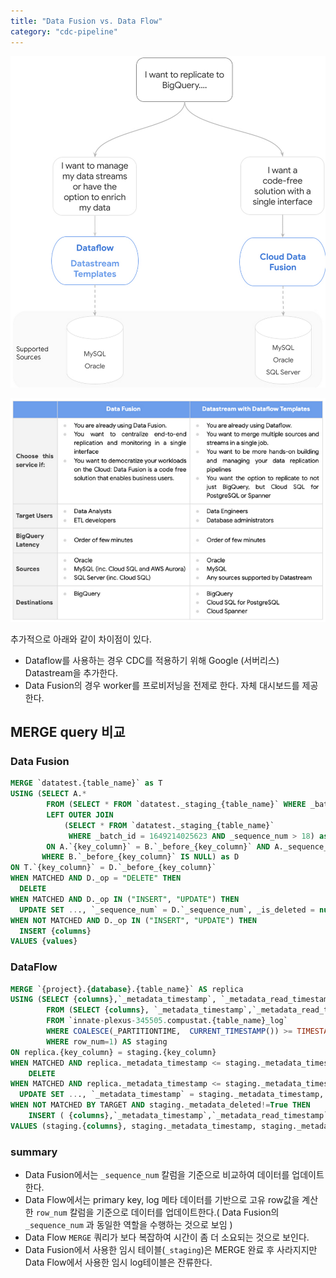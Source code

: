 ```yaml
---
title: "Data Fusion vs. Data Flow"
category: "cdc-pipeline"
---
```


![Untitled](img/graph.png)

![Untitled](img/differences.png)

추가적으로 아래와 같이 차이점이 있다.

- Dataflow를 사용하는 경우 CDC를 적용하기 위해 Google (서버리스) Datastream을 추가한다.
- Data Fusion의 경우 worker를 프로비저닝을 전제로 한다. 자체 대시보드를 제공한다.

## MERGE query 비교

### Data Fusion

```sql
MERGE `datatest.{table_name}` as T
USING (SELECT A.* 
		FROM (SELECT * FROM `datatest._staging_{table_name}` WHERE _batch_id = 1649214025623 AND _sequence_num > 18) as A
		LEFT OUTER JOIN
			(SELECT * FROM `datatest._staging_{table_name}` 
			 WHERE _batch_id = 1649214025623 AND _sequence_num > 18) as B 
		ON A.`{key_column}` = B.`_before_{key_column}` AND A._sequence_num < B._sequence_num
       WHERE B.`_before_{key_column}` IS NULL) as D
ON T.`{key_column}` = D.`_before_{key_column}`
WHEN MATCHED AND D._op = "DELETE" THEN
  DELETE
WHEN MATCHED AND D._op IN ("INSERT", "UPDATE") THEN
  UPDATE SET ..., `_sequence_num` = D.`_sequence_num`, _is_deleted = null
WHEN NOT MATCHED AND D._op IN ("INSERT", "UPDATE") THEN
  INSERT {columns}
VALUES {values}
```

### DataFlow

```sql
MERGE `{project}.{database}.{table_name}` AS replica 
USING (SELECT {columns},`_metadata_timestamp`, `_metadata_read_timestamp`,`_metadata_read_method`,`_metadata_source_type`,`_metadata_deleted`,`_metadata_change_type`,`_metadata_log_file`,`_metadata_log_position` 
		FROM (SELECT {columns}, `_metadata_timestamp`,`_metadata_read_timestamp`,`_metadata_read_method`,`_metadata_source_type`,`_metadata_deleted`,`_metadata_change_type`,`_metadata_log_file`,`_metadata_log_position`, ROW_NUMBER() OVER (PARTITION BY gvkey ORDER BY _metadata_timestamp DESC, _metadata_log_file DESC, _metadata_log_position DESC, _metadata_deleted ASC) as row_num 
		FROM `innate-plexus-345505.compustat.{table_name}_log` 
		WHERE COALESCE(_PARTITIONTIME,  CURRENT_TIMESTAMP()) >= TIMESTAMP(DATE_ADD(CURRENT_DATE(), INTERVAL -2 DAY)) AND (COALESCE(_PARTITIONTIME, CURRENT_TIMESTAMP()) >= TIMESTAMP(DATE_ADD(CURRENT_DATE(), INTERVAL -1 DAY)) OR (_PARTITIONTIME >= TIMESTAMP(DATE_ADD(CURRENT_DATE(), INTERVAL -2 DAY)) AND _metadata_deleted))) 
		WHERE row_num=1) AS staging 
ON replica.{key_column} = staging.{key_column} 
WHEN MATCHED AND replica._metadata_timestamp <= staging._metadata_timestamp AND staging._metadata_deleted=True THEN 
	DELETE 
WHEN MATCHED AND replica._metadata_timestamp <= staging._metadata_timestamp THEN 
  UPDATE SET ..., `_metadata_timestamp` = staging._metadata_timestamp, `_metadata_read_timestamp` = staging._metadata_read_timestamp, `_metadata_read_method` = staging._metadata_read_method, `_metadata_source_type` = staging._metadata_source_type, `_metadata_deleted` = staging._metadata_deleted, `_metadata_change_type` = staging._metadata_change_type, `_metadata_log_file` = staging._metadata_log_file, `_metadata_log_position` = staging._metadata_log_position 
WHEN NOT MATCHED BY TARGET AND staging._metadata_deleted!=True THEN 
	INSERT ( {columns},`_metadata_timestamp`,`_metadata_read_timestamp`,`_metadata_read_method`,`_metadata_source_type`,`_metadata_deleted`,`_metadata_change_type`,`_metadata_log_file`,`_metadata_log_position`) 
VALUES (staging.{columns}, staging._metadata_timestamp, staging._metadata_read_timestamp, staging._metadata_read_method, staging._metadata_source_type, staging._metadata_deleted, staging._metadata_change_type, staging._metadata_log_file, staging._metadata_log_position)
```
### summary
- Data Fusion에서는 `_sequence_num` 칼럼을 기준으로 비교하여 데이터를 업데이트한다.
- Data Flow에서는 primary key, log 메타 데이터를 기반으로 고유 row값을 계산한 `row_num` 칼럼을 기준으로 데이터를 업데이트한다.( Data Fusion의 `_sequence_num` 과 동일한 역할을 수행하는 것으로 보임 )
- Data Flow `MERGE` 쿼리가 보다 복잡하여 시간이 좀 더 소요되는 것으로 보인다.
- Data Fusion에서 사용한 임시 테이블(`_staging`)은 MERGE 완료 후 사라지지만 Data Flow에서 사용한 임시 log테이블은 잔류한다.